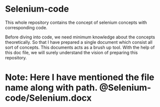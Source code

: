 # Selenium-code

This whole repository contains the concept of selenium concepts with corresponding code.

Before diving into code, we need minimum knowledge about the concepts theoretically. So that I have prepared a single document which consist all sort of concepts. This documents acts as a brush up tool. With the help of this doc file, we will surely understand the vision of preparing this repository.

# Note: Here I have mentioned the file name along with path. @Selenium-code/Selenium.docx

